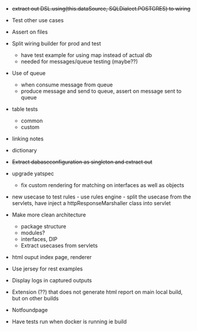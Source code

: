 - ~~extract out  DSL.using(this.dataSource, SQLDialect.POSTGRES) to wiring~~
- Test other use cases
- Assert on files
- Split wiring builder for prod and test 
    - have test example for using map instead of actual db
    - needed for messages/queue testing (maybe??)
- Use of queue
    - when consume message from queue
    - produce message and send to queue, assert on message sent to queue
- table tests
    - common
    - custom
- linking notes
- dictionary
- ~~Extract dabaseconfiguration as singleton and extract out~~
- upgrade yatspec
    - fix custom rendering for matching on interfaces as well as objects

- new usecase to test rules
      - use rules engine
      - split the usecase from the servlets, have inject a httpResponseMarshaller class into servlet
- Make more clean architecture
    - package structure
    - modules?
    - interfaces, DIP
    - Extract usecases from servlets
- html ouput index page, renderer
- Use jersey for rest examples
- Display logs in captured outputs
- Extension (??) that does not generate html report on main local build, but on other builds
- Notfoundpage
- Have tests run when docker is running ie build
